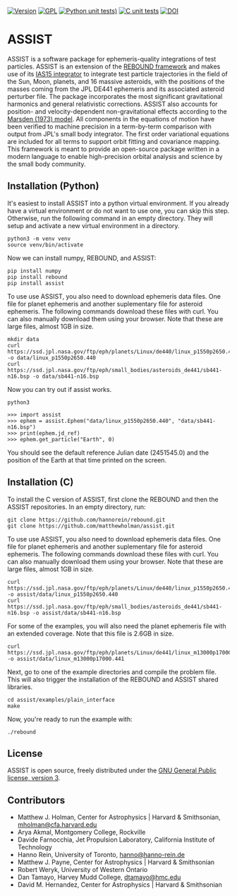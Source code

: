 [![Version](https://img.shields.io/badge/assist-v1.1.2-green.svg?style=flat)](https://assist.readthedocs.org)
[![GPL](https://img.shields.io/badge/license-GPL-green.svg?style=flat)](https://github.com/matthewholman/blob/main/LICENSE)
[![Python unit tests)](https://github.com/matthewholman/assist/actions/workflows/python.yml/badge.svg)](https://github.com/matthewholman/assist/actions/workflows/python.yml)
[![C unit tests](https://github.com/matthewholman/assist/actions/workflows/c.yml/badge.svg)](https://github.com/matthewholman/assist/actions/workflows/c.yml)
[![DOI](https://zenodo.org/badge/DOI/10.5281/zenodo.7778016.svg)](https://doi.org/10.5281/zenodo.7778016)



# ASSIST

ASSIST is a software package for ephemeris-quality integrations of test particles. ASSIST is an extension of the [REBOUND framework](https://github.com/hannorein/rebound) and makes use of its [IAS15 integrator](https://ui.adsabs.harvard.edu/abs/2015MNRAS.446.1424R/abstract) to integrate test particle trajectories in the field of the Sun, Moon, planets, and 16 massive asteroids, with the positions of the masses coming from the JPL DE441 ephemeris and its associated asteroid perturber file. The package incorporates the most significant gravitational harmonics and general relativistic corrections. ASSIST also accounts for position- and velocity-dependent non-gravitational effects according to the [Marsden (1973) model](https://ui.adsabs.harvard.edu/abs/1973AJ.....78..211M/abstract). All components in the equations of motion have been verified to machine precision in a term-by-term comparison with output from JPL's small body integrator. The first order variational equations are included for all terms to support orbit fitting and covariance mapping. This framework is meant to provide an open-source package written in a modern language to enable high-precision orbital analysis and science by the small body community.



## Installation (Python)

It's easiest to install ASSIST into a python virtual environment. If you already have a virtual environment or do not want to use one, you can skip this step. Otherwise, run the following command in an empty directory. They will setup and activate a new virtual environment in a directory. 

    python3 -m venv venv
    source venv/bin/activate

Now we can install numpy, REBOUND, and ASSIST:

    pip install numpy
    pip install rebound 
    pip install assist

To use use ASSIST, you also need to download ephemeris data files. One file for planet ephemeris and another suplementary file for asteroid ephemeris. The following commands download these files with curl. You can also manually download them using your browser. Note that these are large files, almost 1GB in size.

    mkdir data
    curl https://ssd.jpl.nasa.gov/ftp/eph/planets/Linux/de440/linux_p1550p2650.440 -o data/linux_p1550p2650.440
    curl https://ssd.jpl.nasa.gov/ftp/eph/small_bodies/asteroids_de441/sb441-n16.bsp -o data/sb441-n16.bsp

Now you can try out if assist works.

    python3

    >>> import assist
    >>> ephem = assist.Ephem("data/linux_p1550p2650.440", "data/sb441-n16.bsp")
    >>> print(ephem.jd_ref)
    >>> ephem.get_particle("Earth", 0)

You should see the default reference Julian date (2451545.0) and the position of the Earth at that time printed on the screen.

## Installation (C)

To install the C version of ASSIST, first clone the REBOUND and then the ASSIST repositories. In an empty directory, run:

    git clone https://github.com/hannorein/rebound.git
    git clone https://github.com/matthewholman/assist.git

To use use ASSIST, you also need to download ephemeris data files. One file for planet ephemeris and another suplementary file for asteroid ephemeris. The following commands download these files with curl. You can also manually download them using your browser. Note that these are large files, almost 1GB in size.

    curl https://ssd.jpl.nasa.gov/ftp/eph/planets/Linux/de440/linux_p1550p2650.440 -o assist/data/linux_p1550p2650.440
    curl https://ssd.jpl.nasa.gov/ftp/eph/small_bodies/asteroids_de441/sb441-n16.bsp -o assist/data/sb441-n16.bsp

For some of the examples, you will also need the planet ephemeris file with an extended coverage. Note that this file is 2.6GB in size.

    curl https://ssd.jpl.nasa.gov/ftp/eph/planets/Linux/de441/linux_m13000p17000.441 -o assist/data/linux_m13000p17000.441

Next, go to one of the example directories and compile the problem file. This will also trigger the installation of the REBOUND and ASSIST shared libraries.

    cd assist/examples/plain_interface
    make

Now, you're ready to run the example with:

    ./rebound


## License
ASSIST is open source, freely distributed under the [GNU General Public license, version 3](https://github.com/matthewholman/blob/main/LICENSE).

## Contributors

* Matthew J. Holman, Center for Astrophysics | Harvard & Smithsonian, <mholman@cfa.harvard.edu>
* Arya Akmal, Montgomery College, Rockville
* Davide Farnocchia, Jet Propulsion Laboratory, California Institute of Technology 
* Hanno Rein, University of Toronto, <hanno@hanno-rein.de>
* Matthew J. Payne, Center for Astrophysics | Harvard & Smithsonian
* Robert Weryk, University of Western Ontario
* Dan Tamayo, Harvey Mudd College, <dtamayo@hmc.edu>
* David M. Hernandez, Center for Astrophysics | Harvard & Smithsonian 


